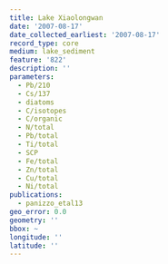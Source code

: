 ```yaml
---
title: Lake Xiaolongwan
date: '2007-08-17'
date_collected_earliest: '2007-08-17'
record_type: core
medium: lake_sediment
feature: '822'
description: ''
parameters:
  - Pb/210
  - Cs/137
  - diatoms
  - C/isotopes
  - C/organic
  - N/total
  - Pb/total
  - Ti/total
  - SCP
  - Fe/total
  - Zn/total
  - Cu/total
  - Ni/total
publications:
  - panizzo_etal13
geo_error: 0.0
geometry: ''
bbox: ~
longitude: ''
latitude: ''
---
```

